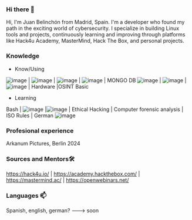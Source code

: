 ### Hi there 👋

Hi, I'm Juan Belinchón from Madrid, Spain. I'm a developer who found my path in the exciting world of cybersecurity. I specialize in building Linux tools and projects, continuously learning and improving through platforms like Hack4u Academy, MasterMind, Hack The Box, and personal projects. 


### Knowledge

- Know/Using
  
![image](https://github.com/user-attachments/assets/268ff654-7fdf-4d56-a5ee-409fe3741a3f)   |  ![image](https://github.com/user-attachments/assets/56a5e321-2f5b-4fcb-a04c-26844017ca09) |  ![image](https://github.com/user-attachments/assets/8f6d1309-6dab-4606-997d-a783410ae6a0)  |  ![image](https://github.com/user-attachments/assets/25e93834-d9e1-4767-bfe4-385379c18044)  | MONGO DB ![image](https://github.com/user-attachments/assets/dc6caf20-8183-499b-9f0e-53e75fcf57be) |  ![image](https://github.com/user-attachments/assets/158b4fa0-5168-452c-b42e-b06fd65c41f0) |  ![image](https://github.com/user-attachments/assets/49e05023-ecbb-4b25-b22a-9770313f4c38)  | Hardware  |OSINT Basic







- Learning
  
Bash |  ![image](https://github.com/user-attachments/assets/879d905d-cd68-472b-b1b3-15fe43ec82ca) |![image](https://github.com/user-attachments/assets/e0579517-7bfc-49b9-a746-a33ef306c0b4) | Ethical Hacking  | Computer forensic analysis  | ISO Rules  | German ![image](https://github.com/user-attachments/assets/9908dd03-3d9e-4e64-9b60-6329e716a5b0)



### Profesional experience 
Arkanum Pictures, Berlin 2024




### Sources and Mentors🛠

https://hack4u.io/ | https://academy.hackthebox.com/ | https://mastermind.ac/ | https://openwebinars.net/


### Languages 📫
Spanish, english, german? ---> soon

